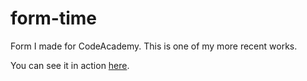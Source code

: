 # form-time
Form I made for CodeAcademy. This is one of my more recent works.

You can see it in action [here](https://codepen.io/princemaggots/pen/KKwgJxp).
